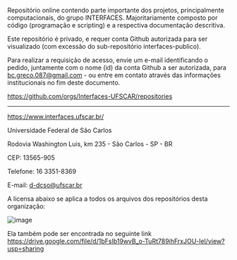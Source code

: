 Repositório online contendo parte importante dos projetos, principalmente computacionais, do grupo
INTERFACES. Majoritariamente composto por código (programação e scripting) e a respectiva documentação
descritiva.

Este repositório é privado, e requer conta Github autorizada para ser visualizado (com excessão do sub-repositório interfaces-publico).

Para realizar a requisição de acesso, envie um e-mail identificando o pedido, juntamente com o nome (id)
da conta Github a ser autorizada, para bc.greco.087@gmail.com - ou entre em contato através das
informações institucionais no fim deste documento.

https://github.com/orgs/Interfaces-UFSCAR/repositories

-------------------------------------------------------

https://www.interfaces.ufscar.br/

Universidade Federal de São Carlos

Rodovia Washington Luis, km 235 - São Carlos - SP - BR

CEP: 13565-905

Telefone: 16 3351-8369

E-mail: d-dcso@ufscar.br

A licensa abaixo se aplica a todos os arquivos dos repositórios desta organização:

![image](https://github.com/Interfaces-UFSCAR/.github/assets/109227866/74b9eb31-5e7e-4254-b7ac-f31beee9c508)

Ela também pode ser encontrada no seguinte link https://drive.google.com/file/d/1bFsIb19wvB_o-TuRt789ihFrxJOU-leI/view?usp=sharing
